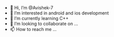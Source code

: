 - 👋 Hi, I’m @Avishek-7
- 👀 I’m interested in android and ios development
- 🌱 I’m currently learning C++
- 💞️ I’m looking to collaborate on ...
- 📫 How to reach me ...

<!---
Avishek-7/Avishek-7 is a ✨ special ✨ repository because its `README.md` (this file) appears on your GitHub profile.
You can click the Preview link to take a look at your changes.
--->
